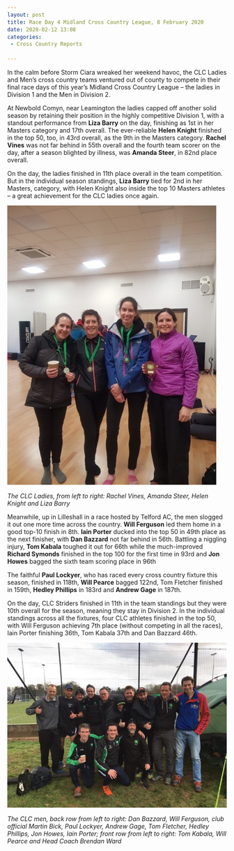 ```yaml
---
layout: post
title: Race Day 4 Midland Cross Country League, 8 February 2020
date: 2020-02-12 13:08
categories:
 - Cross Country Reports

---
```


In the calm before Storm Ciara wreaked her weekend havoc, the CLC Ladies and Men’s cross country teams ventured out of county to compete in their final race days of this year’s Midland Cross Country League – the ladies in Division 1 and the Men in Division 2.

At Newbold Comyn, near Leamington the ladies capped off another solid season by retaining their position in the highly competitive Division 1, with a standout performance from __Liza Barry__ on the day, finishing as 1st in her Masters category and 17th overall. The ever-reliable __Helen Knight__ finished in the top 50, too, in 43rd overall, as the 9th in the Masters category. __Rachel Vines__ was not far behind in 55th overall and the fourth team scorer on the day, after a season blighted by illness, was __Amanda Steer__, in 82nd place overall.

On the day, the ladies finished in 11th place overall in the team competition. But in the individual season standings, __Liza Barry__ tied for 2nd in her Masters, category, with Helen Knight also inside the top 10 Masters athletes – a great achievement for the CLC ladies once again.

![The CLC Ladies, from left to right: Rachel Vines, Amanda Steer, Helen Knight and Liza Barry](/images/2020/02/Ladies-Race4-Midland-League-8.2.20.jpg)

_The CLC Ladies, from left to right: Rachel Vines, Amanda Steer, Helen Knight and Liza Barry_

Meanwhile, up in Lilleshall in a race hosted by Telford AC, the men slogged it out one more time across the country. __Will Ferguson__ led them home in a good top-10 finish in 8th. __Iain Porter__ ducked into the top 50 in 49th place as the next finisher, with __Dan Bazzard__ not far behind in 56th. Battling a niggling injury, __Tom Kabala__ toughed it out for 66th while the much-improved __Richard Symonds__ finished in the top 100 for the first time in 93rd and __Jon Howes__ bagged the sixth team scoring place in 96th

The faithful __Paul Lockyer__, who has raced every cross country fixture this season, finished in 118th, __Will Pearce__ bagged 122nd, Tom Fletcher finished in 159th, __Hedley Phillips__ in 183rd and __Andrew Gage__ in 187th.

On the day, CLC Striders finished in 11th in the team standings but they were 10th overall for the season, meaning they stay in Division 2. In the individual standings across all the fixtures, four CLC athletes finished in the top 50, with Will Ferguson achieving 7th place (without competing in all the races), Iain Porter finishing 36th, Tom Kabala 37th and Dan Bazzard 46th.

![The CLC men, back row from left to right: Dan Bazzard, Will Ferguson, club official Martin Bick, Paul Lockyer, Andrew Gage, Tom Fletcher, Hedley Phillips, Jon Howes, Iain Porter; front row from left to right: Tom Kabala, Will Pearce and Head Coach Brendan Ward2020](/images/2020/02/Men-Race4-Midland-League-8.2.20-1-768x576.jpg)

_The CLC men, back row from left to right: Dan Bazzard, Will Ferguson, club official Martin Bick, Paul Lockyer, Andrew Gage, Tom Fletcher, Hedley Phillips, Jon Howes, Iain Porter; front row from left to right: Tom Kabala, Will Pearce and Head Coach Brendan Ward_
